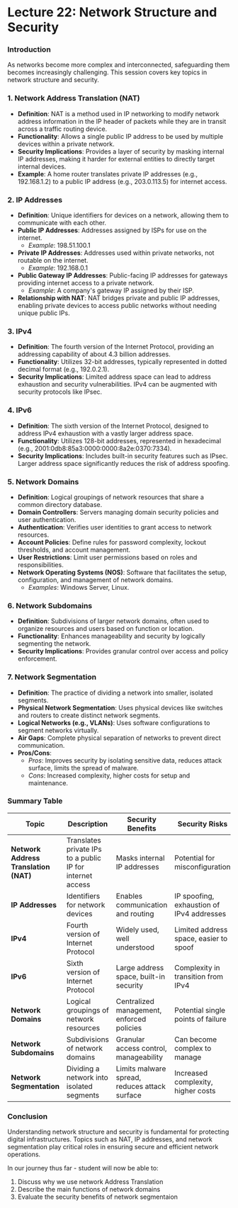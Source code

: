 # Lecture 22: Network Structure and Security

### Introduction

As networks become more complex and interconnected, safeguarding them becomes increasingly challenging. This session covers key topics in network structure and security.

### 1. Network Address Translation (NAT)

- **Definition**: NAT is a method used in IP networking to modify network address information in the IP header of packets while they are in transit across a traffic routing device.
- **Functionality**: Allows a single public IP address to be used by multiple devices within a private network.
- **Security Implications**: Provides a layer of security by masking internal IP addresses, making it harder for external entities to directly target internal devices.
- **Example**: A home router translates private IP addresses (e.g., 192.168.1.2) to a public IP address (e.g., 203.0.113.5) for internet access.

### 2. IP Addresses

- **Definition**: Unique identifiers for devices on a network, allowing them to communicate with each other.
- **Public IP Addresses**: Addresses assigned by ISPs for use on the internet. 
  - *Example*: 198.51.100.1
- **Private IP Addresses**: Addresses used within private networks, not routable on the internet.
  - *Example*: 192.168.0.1
- **Public Gateway IP Addresses**: Public-facing IP addresses for gateways providing internet access to a private network.
  - *Example*: A company's gateway IP assigned by their ISP.
- **Relationship with NAT**: NAT bridges private and public IP addresses, enabling private devices to access public networks without needing unique public IPs.

### 3. IPv4

- **Definition**: The fourth version of the Internet Protocol, providing an addressing capability of about 4.3 billion addresses.
- **Functionality**: Utilizes 32-bit addresses, typically represented in dotted decimal format (e.g., 192.0.2.1).
- **Security Implications**: Limited address space can lead to address exhaustion and security vulnerabilities. IPv4 can be augmented with security protocols like IPsec.

### 4. IPv6

- **Definition**: The sixth version of the Internet Protocol, designed to address IPv4 exhaustion with a vastly larger address space.
- **Functionality**: Utilizes 128-bit addresses, represented in hexadecimal (e.g., 2001:0db8:85a3:0000:0000:8a2e:0370:7334).
- **Security Implications**: Includes built-in security features such as IPsec. Larger address space significantly reduces the risk of address spoofing.

### 5. Network Domains

- **Definition**: Logical groupings of network resources that share a common directory database.
- **Domain Controllers**: Servers managing domain security policies and user authentication.
- **Authentication**: Verifies user identities to grant access to network resources.
- **Account Policies**: Define rules for password complexity, lockout thresholds, and account management.
- **User Restrictions**: Limit user permissions based on roles and responsibilities.
- **Network Operating Systems (NOS)**: Software that facilitates the setup, configuration, and management of network domains.
  - *Examples*: Windows Server, Linux.

### 6. Network Subdomains

- **Definition**: Subdivisions of larger network domains, often used to organize resources and users based on function or location.
- **Functionality**: Enhances manageability and security by logically segmenting the network.
- **Security Implications**: Provides granular control over access and policy enforcement.

### 7. Network Segmentation

- **Definition**: The practice of dividing a network into smaller, isolated segments.
- **Physical Network Segmentation**: Uses physical devices like switches and routers to create distinct network segments.
- **Logical Networks (e.g., VLANs)**: Uses software configurations to segment networks virtually.
- **Air Gaps**: Complete physical separation of networks to prevent direct communication.
- **Pros/Cons**:
  - *Pros*: Improves security by isolating sensitive data, reduces attack surface, limits the spread of malware.
  - *Cons*: Increased complexity, higher costs for setup and maintenance.

### Summary Table

| Topic                    | Description                                                     | Security Benefits                              | Security Risks                                   |
|--------------------------|-----------------------------------------------------------------|------------------------------------------------|------------------------------------------------|
| **Network Address Translation (NAT)** | Translates private IPs to a public IP for internet access | Masks internal IP addresses                   | Potential for misconfiguration                   |
| **IP Addresses**          | Identifiers for network devices                                | Enables communication and routing             | IP spoofing, exhaustion of IPv4 addresses        |
| **IPv4**                  | Fourth version of Internet Protocol                           | Widely used, well understood                   | Limited address space, easier to spoof           |
| **IPv6**                  | Sixth version of Internet Protocol                            | Large address space, built-in security        | Complexity in transition from IPv4              |
| **Network Domains**       | Logical groupings of network resources                         | Centralized management, enforced policies     | Potential single points of failure               |
| **Network Subdomains**    | Subdivisions of network domains                               | Granular access control, manageability        | Can become complex to manage                     |
| **Network Segmentation**  | Dividing a network into isolated segments                      | Limits malware spread, reduces attack surface | Increased complexity, higher costs               |

### Conclusion

Understanding network structure and security is fundamental for protecting digital infrastructures. Topics such as NAT, IP addresses, and network segmentation play critical roles in ensuring secure and efficient network operations.

In our journey thus far - student will now be able to:

1. Discuss why we use network Address Translation
2. Describe the main functions of network domains
3. Evaluate the security benefits of network segmentaion
